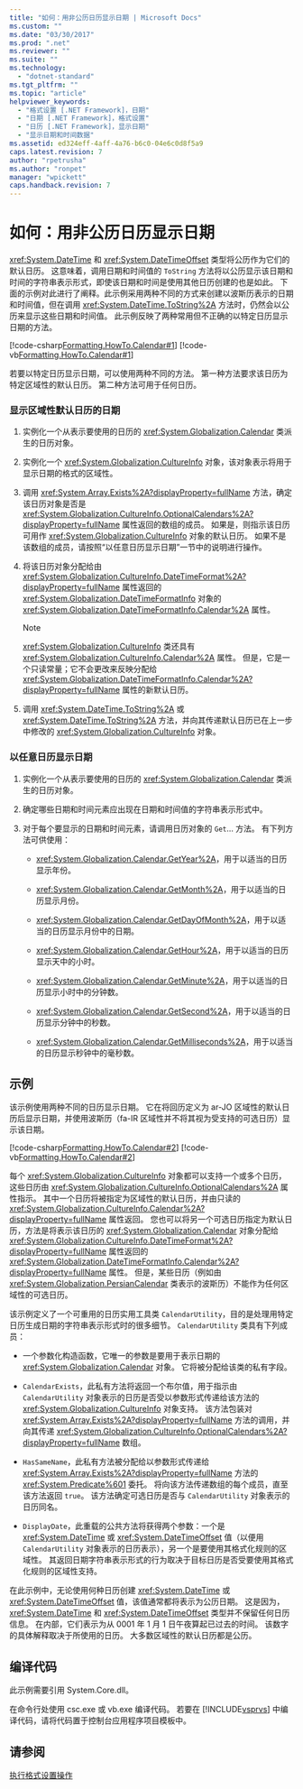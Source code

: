 ```yaml
---
title: "如何：用非公历日历显示日期 | Microsoft Docs"
ms.custom: ""
ms.date: "03/30/2017"
ms.prod: ".net"
ms.reviewer: ""
ms.suite: ""
ms.technology: 
  - "dotnet-standard"
ms.tgt_pltfrm: ""
ms.topic: "article"
helpviewer_keywords: 
  - "格式设置 [.NET Framework]，日期"
  - "日期 [.NET Framework]，格式设置"
  - "日历 [.NET Framework]，显示日期"
  - "显示日期和时间数据"
ms.assetid: ed324eff-4aff-4a76-b6c0-04e6c0d8f5a9
caps.latest.revision: 7
author: "rpetrusha"
ms.author: "ronpet"
manager: "wpickett"
caps.handback.revision: 7
---
```

# 如何：用非公历日历显示日期
<xref:System.DateTime> 和 <xref:System.DateTimeOffset> 类型将公历作为它们的默认日历。  这意味着，调用日期和时间值的 `ToString` 方法将以公历显示该日期和时间的字符串表示形式，即使该日期和时间是使用其他日历创建的也是如此。  下面的示例对此进行了阐释。此示例采用两种不同的方式来创建以波斯历表示的日期和时间值，但在调用 <xref:System.DateTime.ToString%2A> 方法时，仍然会以公历来显示这些日期和时间值。  此示例反映了两种常用但不正确的以特定日历显示日期的方法。  
  
 [!code-csharp[Formatting.HowTo.Calendar#1](../../../samples/snippets/csharp/VS_Snippets_CLR/Formatting.HowTo.Calendar/cs/Calendar1.cs#1)]
 [!code-vb[Formatting.HowTo.Calendar#1](../../../samples/snippets/visualbasic/VS_Snippets_CLR/Formatting.HowTo.Calendar/vb/Calendar1.vb#1)]  
  
 若要以特定日历显示日期，可以使用两种不同的方法。  第一种方法要求该日历为特定区域性的默认日历。  第二种方法可用于任何日历。  
  
### 显示区域性默认日历的日期  
  
1.  实例化一个从表示要使用的日历的 <xref:System.Globalization.Calendar> 类派生的日历对象。  
  
2.  实例化一个 <xref:System.Globalization.CultureInfo> 对象，该对象表示将用于显示日期的格式的区域性。  
  
3.  调用 <xref:System.Array.Exists%2A?displayProperty=fullName> 方法，确定该日历对象是否是 <xref:System.Globalization.CultureInfo.OptionalCalendars%2A?displayProperty=fullName> 属性返回的数组的成员。  如果是，则指示该日历可用作 <xref:System.Globalization.CultureInfo> 对象的默认日历。  如果不是该数组的成员，请按照“以任意日历显示日期”一节中的说明进行操作。  
  
4.  将该日历对象分配给由 <xref:System.Globalization.CultureInfo.DateTimeFormat%2A?displayProperty=fullName> 属性返回的 <xref:System.Globalization.DateTimeFormatInfo> 对象的 <xref:System.Globalization.DateTimeFormatInfo.Calendar%2A> 属性。  
  
    > [!NOTE]
    >  <xref:System.Globalization.CultureInfo> 类还具有 <xref:System.Globalization.CultureInfo.Calendar%2A> 属性。  但是，它是一个只读常量；它不会更改来反映分配给 <xref:System.Globalization.DateTimeFormatInfo.Calendar%2A?displayProperty=fullName> 属性的新默认日历。  
  
5.  调用 <xref:System.DateTime.ToString%2A> 或 <xref:System.DateTime.ToString%2A> 方法，并向其传递默认日历已在上一步中修改的 <xref:System.Globalization.CultureInfo> 对象。  
  
### 以任意日历显示日期  
  
1.  实例化一个从表示要使用的日历的 <xref:System.Globalization.Calendar> 类派生的日历对象。  
  
2.  确定哪些日期和时间元素应出现在日期和时间值的字符串表示形式中。  
  
3.  对于每个要显示的日期和时间元素，请调用日历对象的 `Get`… 方法。  有下列方法可供使用：  
  
    -   <xref:System.Globalization.Calendar.GetYear%2A>，用于以适当的日历显示年份。  
  
    -   <xref:System.Globalization.Calendar.GetMonth%2A>，用于以适当的日历显示月份。  
  
    -   <xref:System.Globalization.Calendar.GetDayOfMonth%2A>，用于以适当的日历显示月份中的日期。  
  
    -   <xref:System.Globalization.Calendar.GetHour%2A>，用于以适当的日历显示天中的小时。  
  
    -   <xref:System.Globalization.Calendar.GetMinute%2A>，用于以适当的日历显示小时中的分钟数。  
  
    -   <xref:System.Globalization.Calendar.GetSecond%2A>，用于以适当的日历显示分钟中的秒数。  
  
    -   <xref:System.Globalization.Calendar.GetMilliseconds%2A>，用于以适当的日历显示秒钟中的毫秒数。  
  
## 示例  
 该示例使用两种不同的日历显示日期。  它在将回历定义为 ar\-JO 区域性的默认日历后显示日期，并使用波斯历（fa\-IR 区域性并不将其视为受支持的可选日历）显示该日期。  
  
 [!code-csharp[Formatting.HowTo.Calendar#2](../../../samples/snippets/csharp/VS_Snippets_CLR/Formatting.HowTo.Calendar/cs/Calendar1.cs#2)]
 [!code-vb[Formatting.HowTo.Calendar#2](../../../samples/snippets/visualbasic/VS_Snippets_CLR/Formatting.HowTo.Calendar/vb/Calendar1.vb#2)]  
  
 每个 <xref:System.Globalization.CultureInfo> 对象都可以支持一个或多个日历，这些日历由 <xref:System.Globalization.CultureInfo.OptionalCalendars%2A> 属性指示。  其中一个日历将被指定为区域性的默认日历，并由只读的 <xref:System.Globalization.CultureInfo.Calendar%2A?displayProperty=fullName> 属性返回。  您也可以将另一个可选日历指定为默认日历，方法是将表示该日历的 <xref:System.Globalization.Calendar> 对象分配给 <xref:System.Globalization.CultureInfo.DateTimeFormat%2A?displayProperty=fullName> 属性返回的 <xref:System.Globalization.DateTimeFormatInfo.Calendar%2A?displayProperty=fullName> 属性。  但是，某些日历（例如由 <xref:System.Globalization.PersianCalendar> 类表示的波斯历）不能作为任何区域性的可选日历。  
  
 该示例定义了一个可重用的日历实用工具类 `CalendarUtility`，目的是处理用特定日历生成日期的字符串表示形式时的很多细节。  `CalendarUtility` 类具有下列成员：  
  
-   一个参数化构造函数，它唯一的参数是要用于表示日期的 <xref:System.Globalization.Calendar> 对象。  它将被分配给该类的私有字段。  
  
-   `CalendarExists`，此私有方法将返回一个布尔值，用于指示由 `CalendarUtility` 对象表示的日历是否受以参数形式传递给该方法的 <xref:System.Globalization.CultureInfo> 对象支持。  该方法包装对 <xref:System.Array.Exists%2A?displayProperty=fullName> 方法的调用，并向其传递 <xref:System.Globalization.CultureInfo.OptionalCalendars%2A?displayProperty=fullName> 数组。  
  
-   `HasSameName`，此私有方法被分配给以参数形式传递给 <xref:System.Array.Exists%2A?displayProperty=fullName> 方法的 <xref:System.Predicate%601> 委托。  将向该方法传递数组的每个成员，直至该方法返回 `true`。  该方法确定可选日历是否与 `CalendarUtility` 对象表示的日历同名。  
  
-   `DisplayDate`，此重载的公共方法将获得两个参数：一个是 <xref:System.DateTime> 或 <xref:System.DateTimeOffset> 值（以便用 `CalendarUtility` 对象表示的日历表示），另一个是要使用其格式化规则的区域性。  其返回日期字符串表示形式的行为取决于目标日历是否受要使用其格式化规则的区域性支持。  
  
 在此示例中，无论使用何种日历创建 <xref:System.DateTime> 或 <xref:System.DateTimeOffset> 值，该值通常都将表示为公历日期。  这是因为，<xref:System.DateTime> 和 <xref:System.DateTimeOffset> 类型并不保留任何日历信息。  在内部，它们表示为从 0001 年 1 月 1 日午夜算起已过去的时间。  该数字的具体解释取决于所使用的日历。  大多数区域性的默认日历都是公历。  
  
## 编译代码  
 此示例需要引用 System.Core.dll。  
  
 在命令行处使用 csc.exe 或 vb.exe 编译代码。  若要在 [!INCLUDE[vsprvs](../../../includes/vsprvs-md.md)] 中编译代码，请将代码置于控制台应用程序项目模板中。  
  
## 请参阅  
 [执行格式设置操作](../../../docs/standard/base-types/performing-formatting-operations.md)